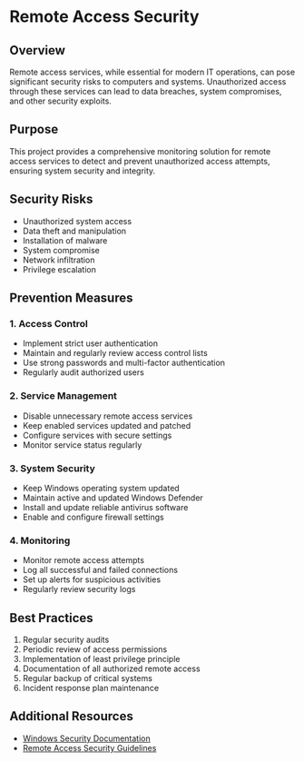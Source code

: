 # Remote Access Security

## Overview
Remote access services, while essential for modern IT operations, can pose significant security risks to computers and systems. Unauthorized access through these services can lead to data breaches, system compromises, and other security exploits.

## Purpose
This project provides a comprehensive monitoring solution for remote access services to detect and prevent unauthorized access attempts, ensuring system security and integrity.

## Security Risks
- Unauthorized system access
- Data theft and manipulation
- Installation of malware
- System compromise
- Network infiltration
- Privilege escalation

## Prevention Measures

### 1. Access Control
- Implement strict user authentication
- Maintain and regularly review access control lists
- Use strong passwords and multi-factor authentication
- Regularly audit authorized users

### 2. Service Management
- Disable unnecessary remote access services
- Keep enabled services updated and patched
- Configure services with secure settings
- Monitor service status regularly

### 3. System Security
- Keep Windows operating system updated
- Maintain active and updated Windows Defender
- Install and update reliable antivirus software
- Enable and configure firewall settings

### 4. Monitoring
- Monitor remote access attempts
- Log all successful and failed connections
- Set up alerts for suspicious activities
- Regularly review security logs

## Best Practices
1. Regular security audits
2. Periodic review of access permissions
3. Implementation of least privilege principle
4. Documentation of all authorized remote access
5. Regular backup of critical systems
6. Incident response plan maintenance

## Additional Resources
- [Windows Security Documentation](https://docs.microsoft.com/en-us/windows/security/)
- [Remote Access Security Guidelines](https://www.nist.gov/)